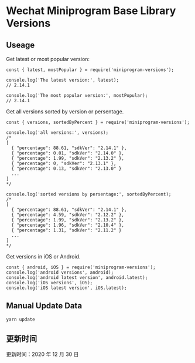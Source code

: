 
# Wechat Miniprogram Base Library Versions

## Useage

Get latest or most popular version:

```;
const { latest, mostPopular } = require('miniprogram-versions');

console.log('The latest version:', latest);
// 2.14.1

console.log('The most popular version:', mostPopular);
// 2.14.1

```

Get all versions sorted by version or persentage.

```
const { versions, sortedByPercent } = require('miniprogram-versions');

console.log('all versions:', versions);
/*
[
  { "percentage": 88.61, "sdkVer": "2.14.1" },
  { "percentage": 0.01, "sdkVer": "2.14.0" },
  { "percentage": 1.99, "sdkVer": "2.13.2" },
  { "percentage": 0, "sdkVer": "2.13.1" },
  { "percentage": 0.13, "sdkVer": "2.13.0" }
  ...
]
*/

console.log('sorted versions by persentage:', sortedByPercent);
/*
[
  { "percentage": 88.61, "sdkVer": "2.14.1" },
  { "percentage": 4.59, "sdkVer": "2.12.2" },
  { "percentage": 1.99, "sdkVer": "2.13.2" },
  { "percentage": 1.96, "sdkVer": "2.10.4" },
  { "percentage": 1.31, "sdkVer": "2.11.2" }
  ...
]
*/
```

Get versions in iOS or Android.

```
const { android, iOS } = require('miniprogram-versions');
console.log('android versions', android);
console.log('android latest version', android.latest);
console.log('iOS versions', iOS);
console.log('iOS latest version', iOS.latest);
```

## Manual Update Data

```
yarn update
```

## 更新时间

更新时间：2020 年 12 月 30 日

